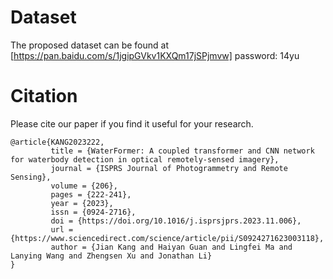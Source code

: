 # Dataset
The proposed dataset can be found at [https://pan.baidu.com/s/1jgipGVkv1KXQm17jSPjmvw] password: 14yu
# Citation
Please cite our paper if you find it useful for your research.
```
@article{KANG2023222,
         title = {WaterFormer: A coupled transformer and CNN network for waterbody detection in optical remotely-sensed imagery},
         journal = {ISPRS Journal of Photogrammetry and Remote Sensing},
         volume = {206},
         pages = {222-241},
         year = {2023},
         issn = {0924-2716},
         doi = {https://doi.org/10.1016/j.isprsjprs.2023.11.006},
         url = {https://www.sciencedirect.com/science/article/pii/S0924271623003118},
         author = {Jian Kang and Haiyan Guan and Lingfei Ma and Lanying Wang and Zhengsen Xu and Jonathan Li}
}
```
